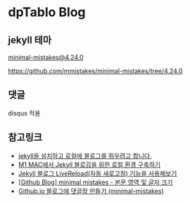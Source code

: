 # dpTablo Blog

## jekyll 테마
minimal-mistakes@4.24.0

https://github.com/mmistakes/minimal-mistakes/tree/4.24.0

## 댓글
disqus 적용


## 참고링크 

- [jekyll을 설치하고 로컬에 블로그를 뛰우려고 합니다.](https://frhyme.github.io/blog/install_jekyll_again/)
- [M1 MAC에서 Jekyll 블로깅을 위한 로컬 환경 구축하기](https://unluckyjung.github.io/develop-setting/2021/01/20/Mac-Jekyll-Setting/)
- [Jekyll 블로그 LiveReload(자동 새로고침) 기능을 사용해보기](https://daegikim.github.io/articles/2019/08/08/jekyll-%EB%B8%94%EB%A1%9C%EA%B7%B8-livereload(%EC%9E%90%EB%8F%99-%EC%83%88%EB%A1%9C%EA%B3%A0%EC%B9%A8)-%EA%B8%B0%EB%8A%A5%EC%9D%84-%EC%82%AC%EC%9A%A9%ED%95%B4%EB%B3%B4%EA%B8%B0)
- [[Github Blog] minimal mistakes - 본문 영역 및 글자 크기](https://eona1301.github.io/github_blog/GithubBlog-Content-Width/)
- [Github.io 블로그에 댓글창 만들기 (minimal-mistakes)](https://ydydydyc.github.io/git/how-to-comment/)